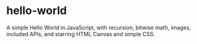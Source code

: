 # hello-world
A simple Hello World in JavaScript, with recursion, bitwise math, images, included APIs, and starring HTML Canvas and simple CSS.
